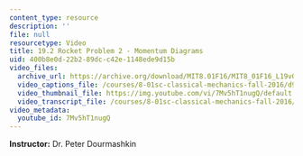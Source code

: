 ```yaml
---
content_type: resource
description: ''
file: null
resourcetype: Video
title: 19.2 Rocket Problem 2 - Momentum Diagrams
uid: 400b8e0d-22b2-89dc-c42e-1148ede9d15b
video_files:
  archive_url: https://archive.org/download/MIT8.01F16/MIT8_01F16_L19v02_360p.mp4
  video_captions_file: /courses/8-01sc-classical-mechanics-fall-2016/d9dc01f3f8765f91a97000f49a5a27ef_7Mv5hT1nugQ.vtt
  video_thumbnail_file: https://img.youtube.com/vi/7Mv5hT1nugQ/default.jpg
  video_transcript_file: /courses/8-01sc-classical-mechanics-fall-2016/ed7ec4696def006870a2b5d64b7c096f_7Mv5hT1nugQ.pdf
video_metadata:
  youtube_id: 7Mv5hT1nugQ
---
```


**Instructor:** Dr. Peter Dourmashkin